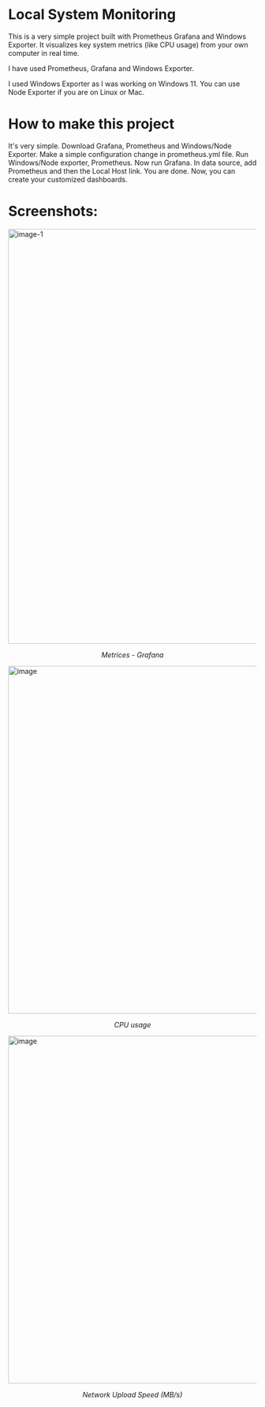 # Local System Monitoring

This is a very simple project built with Prometheus Grafana and Windows Exporter.
It visualizes key system metrics (like CPU usage) from your own computer in real time.

I have used Prometheus, Grafana and Windows Exporter.

I used Windows Exporter as I was working on Windows 11. You can use Node Exporter if you are on Linux or Mac.

# How to make this project

It's very simple. Download Grafana, Prometheus and Windows/Node Exporter.
Make a simple configuration change in prometheus.yml file.
Run Windows/Node exporter, Prometheus.
Now run Grafana. In data source, add Prometheus and then the Local Host link.
You are done. Now, you can create your customized dashboards.

# Screenshots:

<img width="1919" height="841" alt="image-1" src="https://github.com/user-attachments/assets/83b45bcb-c68f-4c8b-9a8a-8f3e6128601b" />
<p align="center"><em>Metrices - Grafana</em></p>

<img width="1448" height="705" alt="image" src="https://github.com/user-attachments/assets/93e083e3-b88e-4998-810b-f2e7c82c11ff" />
<p align="center"><em>CPU usage</em></p>

<img width="1448" height="705" alt="image" src="https://github.com/user-attachments/assets/dba087e0-5d41-44ba-9162-1ee674afbae2" />
<p align="center"><em>Network Upload Speed (MB/s)</em></p>
